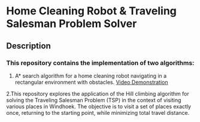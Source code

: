 # Home Cleaning Robot & Traveling Salesman Problem Solver
## Description

### This repository contains the implementation of two algorithms:

1. A* search algorithm for a home cleaning robot navigating in a rectangular environment with obstacles.
 [Video Demonstration](../Artificial-Intelligence-AIR711s/assets/Question1.mp4)

2.This repository explores the application of the Hill climbing algorithm for solving the Traveling Salesman Problem (TSP) in the context of visiting various places in Windhoek. The objective is to visit a set of places exactly once, returning to the starting point, while minimizing total travel distance.
